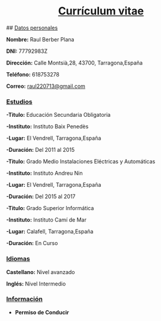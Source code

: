 <center> <h1> <u>Currículum vitae </u></h1></center>
## <u>Datos personales</u>

**Nombre:** Raul Berber Plana

**DNI:** 77792983Z

**Dirección:** Calle Montsià,28, 43700, Tarragona,España

**Teléfono:** 618753278

**Correo:**   raul220713@gmail.com

### <u>Estudios</u>

**-Titulo:** Educación Secundaria Obligatoria

**-Instituto:** Instituto Baix Penedès

**-Lugar:** El Vendrell, Tarragona,España

**-Duración:** Del 2011 al 2015

**-Titulo:** Grado Medio Instalaciones Eléctricas y Automáticas

**-Instituto:** Instituto Andreu Nin

**-Lugar:** El Vendrell, Tarragona,España

**-Duración:** Del 2015 al 2017

**-Titulo:** Grado Superior Informática

**-Instituto:** Instituto Camí de Mar

**-Lugar:** Calafell, Tarragona,España

**-Duración:** En Curso

###  <u>Idiomas</u>  

**Castellano:** Nivel avanzado

**Inglés:** Nivel Intermedio

###  <u>Información</u>

+ **Permiso de Conducir**